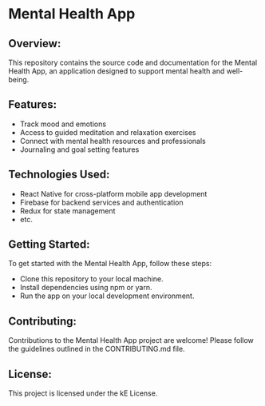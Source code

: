 # Mental Health App

## Overview:

This repository contains the source code and documentation for the Mental Health App, an application designed to support mental health and well-being.

## Features:

- Track mood and emotions
- Access to guided meditation and relaxation exercises
- Connect with mental health resources and professionals
- Journaling and goal setting features

## Technologies Used:

- React Native for cross-platform mobile app development
- Firebase for backend services and authentication
- Redux for state management
- etc.

## Getting Started:

To get started with the Mental Health App, follow these steps:
- Clone this repository to your local machine.
- Install dependencies using npm or yarn.
- Run the app on your local development environment.

## Contributing:

Contributions to the Mental Health App project are welcome! Please follow the guidelines outlined in the CONTRIBUTING.md file.

## License:

This project is licensed under the kE License.
